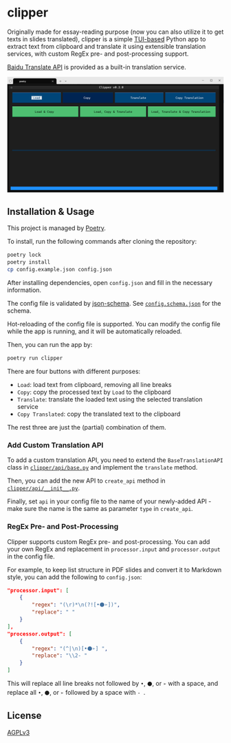 # clipper
Originally made for essay-reading purpose (now you can also utilize it to get texts in slides translated), clipper is a simple [TUI-based](https://github.com/Textualize/textual) Python app to extract text from clipboard and translate it using extensible translation services, with custom RegEx pre- and post-processing support.

[Baidu Translate API](https://fanyi-api.baidu.com/) is provided as a built-in translation service.

![Screenshot](./assets/image.png)

## Installation & Usage
This project is managed by [Poetry](https://python-poetry.org/).

To install, run the following commands after cloning the repository:

```bash
poetry lock
poetry install
cp config.example.json config.json
```

After installing dependencies, open `config.json` and fill in the necessary information.

The config file is validated by [json-schema](https://json-schema.org/). See [`config.schema.json`](./config.schema.json) for the schema.

Hot-reloading of the config file is supported. You can modify the config file while the app is running, and it will be automatically reloaded.

Then, you can run the app by:

```bash
poetry run clipper
```

There are four buttons with different purposes:
- `Load`: load text from clipboard, removing all line breaks
- `Copy`: copy the processed text by `Load` to the clipboard
- `Translate`: translate the loaded text using the selected translation service
- `Copy Translated`: copy the translated text to the clipboard

The rest three are just the (partial) combination of them.

### Add Custom Translation API
To add a custom translation API, you need to extend the `BaseTranslationAPI` class in [`clipper/api/base.py`](./clipper/api/base.py) and implement the `translate` method.

Then, you can add the new API to `create_api` method in [`clipper/api/__init__.py`](./clipper/api/__init__.py).

Finally, set `api` in your config file to the name of your newly-added API - make sure the name is the same as parameter `type` in `create_api`.

### RegEx Pre- and Post-Processing
Clipper supports custom RegEx pre- and post-processing. You can add your own RegEx and replacement in `processor.input` and `processor.output` in the config file.

For example, to keep list structure in PDF slides and convert it to Markdown style, you can add the following to `config.json`:

```json
"processor.input": [
    {
        "regex": "(\r)*\n(?![•⚫➢])",
        "replace": " "
    }
],
"processor.output": [
    {
        "regex": "(^|\n)[•⚫➢] ",
        "replace": "\\2- "
    }
]
```

This will replace all line breaks not followed by `•`, `⚫`, or `➢` with a space, and replace all `•`, `⚫`, or `➢` followed by a space with `- `.

## License
[AGPLv3](./LICENSE)